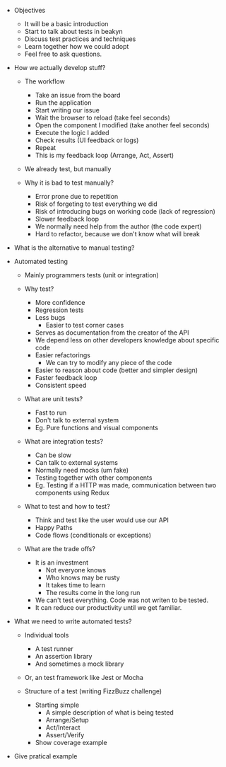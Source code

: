 - Objectives
  - It will be a basic introduction
  - Start to talk about tests in beakyn
  - Discuss test practices and techniques
  - Learn together how we could adopt
  - Feel free to ask questions.










- How we actually develop stuff?
  - The workflow
    - Take an issue from the board
    - Run the application
    - Start writing our issue
    - Wait the browser to reload (take feel seconds)
    - Open the component I modified (take another feel seconds)
    - Execute the logic I added
    - Check results (UI feedback or logs)
    - Repeat
    - This is my feedback loop (Arrange, Act, Assert)
  


  
  
  
  
  
  - We already test, but manually
  
  
  
  
  
  
  
  - Why it is bad to test manually?
    - Error prone due to repetition
    - Risk of forgeting to test everything we did
    - Risk of introducing bugs on working code (lack of regression)
    - Slower feedback loop
    - We normally need help from the author (the code expert)
    - Hard to refactor, because we don't know what will break








- What is the alternative to manual testing?









- Automated testing
  - Mainly programmers tests (unit or integration)
  - Why test?
    - More confidence
    - Regression tests
    - Less bugs
      - Easier to test corner cases
    - Serves as documentation from the creator of the API
    - We depend less on other developers knowledge about specific code
    - Easier refactorings
      - We can try to modify any piece of the code
    - Easier to reason about code (better and simpler design)
    - Faster feedback loop
    - Consistent speed
  
  
  
  
  
  
  
  
  
  - What are unit tests?
    - Fast to run
    - Don't talk to external system
    - Eg. Pure functions and visual components
  
  
  
  
  
  
  
  
  
  - What are integration tests?
    - Can be slow
    - Can talk to external systems
    - Normally need mocks (um fake)
    - Testing together with other components
    - Eg. Testing if a HTTP was made, communication between two components using Redux
  
  
  
  
  
  
  
  
  
  
  - What to test and how to test?
    - Think and test like the user would use our API
    - Happy Paths
    - Code flows (conditionals or exceptions)









  - What are the trade offs?
    - It is an investment
      - Not everyone knows
      - Who knows may be rusty
      - It takes time to learn
      - The results come in the long run
    - We can't test everything. Code was not writen to be tested.
    - It can reduce our productivity until we get familiar.










- What we need to write automated tests?
  - Individual tools
    - A test runner
    - An assertion library
    - And sometimes a mock library
  - Or, an test framework like Jest or Mocha
  
  
  
  
  
  
  
  
  
  - Structure of a test (writing FizzBuzz challenge)
    - Starting simple
      - A simple description of what is being tested
      - Arrange/Setup
      - Act/Interact
      - Assert/Verify
    - Show coverage example


- Give pratical example
